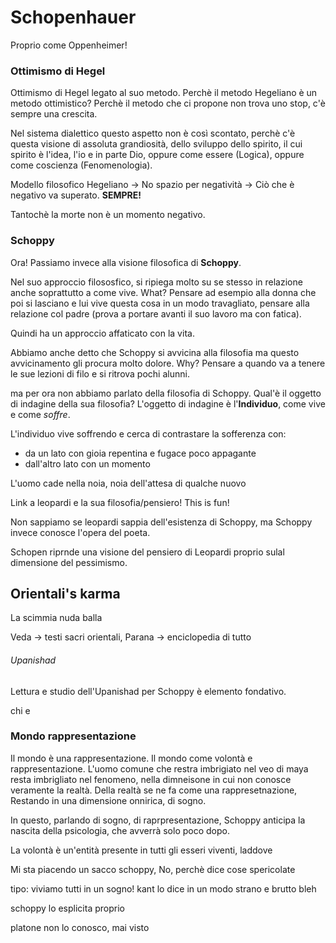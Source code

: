 # Schopenhauer

Proprio come Oppenheimer!

### Ottimismo di Hegel

Ottimismo di Hegel legato al suo metodo. Perchè il metodo Hegeliano è un metodo ottimistico? Perchè il metodo che ci propone non trova uno stop, c'è sempre una crescita.

Nel sistema dialettico questo aspetto non è così scontato, perchè c'è questa visione di assoluta grandiosità, dello sviluppo dello spirito, il cui spirito è l'idea, l'io e in parte Dio, oppure come essere (Logica), oppure come coscienza (Fenomenologia).

Modello filosofico Hegeliano -> No spazio per negatività -> Ciò che è negativo va superato. **SEMPRE!**

Tantochè la morte non è un momento negativo.

### Schoppy

Ora! Passiamo invece alla visione filosofica di **Schoppy**.

Nel suo approccio filososfico, si ripiega molto su se stesso in relazione anche soprattutto a come vive. What?
Pensare ad esempio alla donna che poi si lasciano e lui vive questa cosa in un modo travagliato, pensare alla relazione col padre (prova a portare avanti il suo lavoro ma con fatica).

Quindi ha un approccio affaticato con la vita.

Abbiamo anche detto che Schoppy si avvicina alla filosofia ma questo avvicinamento gli procura molto dolore. Why? Pensare a quando va a tenere le sue lezioni di filo e si ritrova pochi alunni. 

ma per ora non abbiamo parlato della filosofia di Schoppy. Qual'è il oggetto di indagine della sua filosofia? L'oggetto di indagine è l'**Individuo**, come vive e come *soffre*.

L'individuo vive soffrendo e cerca di contrastare la sofferenza con: 
+ da un lato con gioia repentina e fugace poco appagante
+ dall'altro lato con un momento 

L'uomo cade nella noia, noia dell'attesa di qualche nuovo 

Link a leopardi e la sua filosofia/pensiero! This is fun!

Non sappiamo se leopardi sappia dell'esistenza di Schoppy, ma Schoppy invece conosce l'opera del poeta.

Schopen riprnde una visione del pensiero di Leopardi proprio sulal dimensione del pessimismo.

## Orientali's karma

La scimmia nuda balla

Veda -> testi sacri orientali, Parana -> enciclopedia di tutto

###### Upanishad

Lettura e studio dell'Upanishad per Schoppy è elemento fondativo.

chi e

### Mondo rappresentazione

Il mondo è una rappresentazione. Il mondo come volontà e rappresentazione. L'uomo comune che restra imbrigiato nel veo di maya resta imbrigliato nel fenomeno, nella dimneisone in cui non conosce veramente la realtà. Della realtà se ne fa come una rappresetnazione, Restando in una dimensione onnirica, di sogno.

In questo, parlando di sogno, di raprpresentazione, Schoppy anticipa la nascita della psicologia, che avverrà solo poco dopo.

La volontà è un'entità presente in tutti gli esseri viventi, laddove 

Mi sta piacendo un sacco schoppy, No, perchè dice cose spericolate

tipo: viviamo tutti in un sogno!
kant lo dice in un modo strano e brutto bleh

schoppy lo esplicita proprio

platone non lo conosco, mai visto
